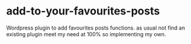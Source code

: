add-to-your-favourites-posts
============================

Wordpress plugin to add favourites posts functions. as usual not find an existing plugin meet my need at 100% so implementing my own.
